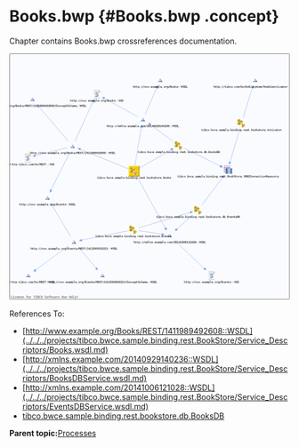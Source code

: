 # Books.bwp {#Books.bwp .concept}

Chapter contains Books.bwp crossreferences documentation.

![](cross_tibco.bwce.sample.binding.rest.bookstore.Books.png)

References To:

-   [http://www.example.org/Books/REST/1411989492608::WSDL](../../../projects/tibco.bwce.sample.binding.rest.BookStore/Service_Descriptors/Books.wsdl.md)
-   [http://xmlns.example.com/20140929140236::WSDL](../../../projects/tibco.bwce.sample.binding.rest.BookStore/Service_Descriptors/BooksDBService.wsdl.md)
-   [http://xmlns.example.com/20141006121028::WSDL](../../../projects/tibco.bwce.sample.binding.rest.BookStore/Service_Descriptors/EventsDBService.wsdl.md)
-   [tibco.bwce.sample.binding.rest.bookstore.db.BooksDB](../../../projects/tibco.bwce.sample.binding.rest.BookStore/Processes/tibco/bwce/sample/binding/rest/bookstore/db/BooksDB.bwp.md)

**Parent topic:**[Processes](../../../cross/dependencies/processes/processes.md)

